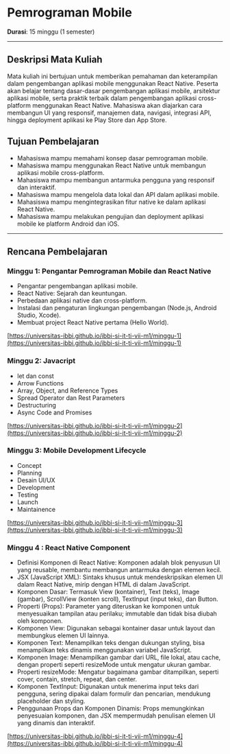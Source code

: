 # Pemrograman Mobile
**Durasi**: 15 minggu (1 semester)

---

## Deskripsi Mata Kuliah

Mata kuliah ini bertujuan untuk memberikan pemahaman dan keterampilan dalam pengembangan aplikasi mobile menggunakan React Native. Peserta akan belajar tentang dasar-dasar pengembangan aplikasi mobile, arsitektur aplikasi mobile, serta praktik terbaik dalam pengembangan aplikasi cross-platform menggunakan React Native. Mahasiswa akan diajarkan cara membangun UI yang responsif, manajemen data, navigasi, integrasi API, hingga deployment aplikasi ke Play Store dan App Store.

## Tujuan Pembelajaran

- Mahasiswa mampu memahami konsep dasar pemrograman mobile.
- Mahasiswa mampu menggunakan React Native untuk membangun aplikasi mobile cross-platform.
- Mahasiswa mampu membangun antarmuka pengguna yang responsif dan interaktif.
- Mahasiswa mampu mengelola data lokal dan API dalam aplikasi mobile.
- Mahasiswa mampu mengintegrasikan fitur native ke dalam aplikasi React Native.
- Mahasiswa mampu melakukan pengujian dan deployment aplikasi mobile ke platform Android dan iOS.

---

## Rencana Pembelajaran

### Minggu 1: Pengantar Pemrograman Mobile dan React Native

- Pengantar pengembangan aplikasi mobile.
- React Native: Sejarah dan keuntungan.
- Perbedaan aplikasi native dan cross-platform.
- Instalasi dan pengaturan lingkungan pengembangan (Node.js, Android Studio, Xcode).
- Membuat project React Native pertama (Hello World).

[https://universitas-ibbi.github.io/ibbi-si-it-ti-vii-m1/minggu-1](https://universitas-ibbi.github.io/ibbi-si-it-ti-vii-m1/minggu-1)

### Minggu 2: Javacript

- let dan const
- Arrow Functions
- Array, Object, and Reference Types
- Spread Operator dan Rest Parameters
- Destructuring
- Async Code and Promises

[https://universitas-ibbi.github.io/ibbi-si-it-ti-vii-m1/minggu-2](https://universitas-ibbi.github.io/ibbi-si-it-ti-vii-m1/minggu-2)

### Minggu 3: Mobile Development Lifecycle

- Concept
- Planning
- Desain UI/UX
- Development
- Testing
- Launch
- Maintainence

[https://universitas-ibbi.github.io/ibbi-si-it-ti-vii-m1/minggu-3](https://universitas-ibbi.github.io/ibbi-si-it-ti-vii-m1/minggu-3)

### Minggu 4 : React Native Component

- Definisi Komponen di React Native: Komponen adalah blok penyusun UI yang reusable, membantu membangun antarmuka dengan elemen kecil.
- JSX (JavaScript XML): Sintaks khusus untuk mendeskripsikan elemen UI dalam React Native, mirip dengan HTML di dalam JavaScript.
- Komponen Dasar: Termasuk View (kontainer), Text (teks), Image (gambar), ScrollView (konten scroll), TextInput (input teks), dan Button.
- Properti (Props): Parameter yang diteruskan ke komponen untuk menyesuaikan tampilan atau perilaku; immutable dan tidak bisa diubah oleh komponen.
- Komponen View: Digunakan sebagai kontainer dasar untuk layout dan membungkus elemen UI lainnya.
- Komponen Text: Menampilkan teks dengan dukungan styling, bisa menampilkan teks dinamis menggunakan variabel JavaScript.
- Komponen Image: Menampilkan gambar dari URL, file lokal, atau cache, dengan properti seperti resizeMode untuk mengatur ukuran gambar.
- Properti resizeMode: Mengatur bagaimana gambar ditampilkan, seperti cover, contain, stretch, repeat, dan center.
- Komponen TextInput: Digunakan untuk menerima input teks dari pengguna, sering dipakai dalam formulir dan pencarian, mendukung placeholder dan styling.
- Penggunaan Props dan Komponen Dinamis: Props memungkinkan penyesuaian komponen, dan JSX mempermudah penulisan elemen UI yang dinamis dan interaktif.

[https://universitas-ibbi.github.io/ibbi-si-it-ti-vii-m1/minggu-4](https://universitas-ibbi.github.io/ibbi-si-it-ti-vii-m1/minggu-4)